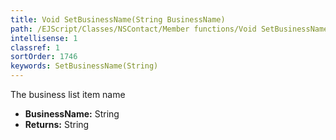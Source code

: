 ```yaml
---
title: Void SetBusinessName(String BusinessName)
path: /EJScript/Classes/NSContact/Member functions/Void SetBusinessName(String p_0)
intellisense: 1
classref: 1
sortOrder: 1746
keywords: SetBusinessName(String)
---
```



The business list item name



* **BusinessName:** String
* **Returns:** String


